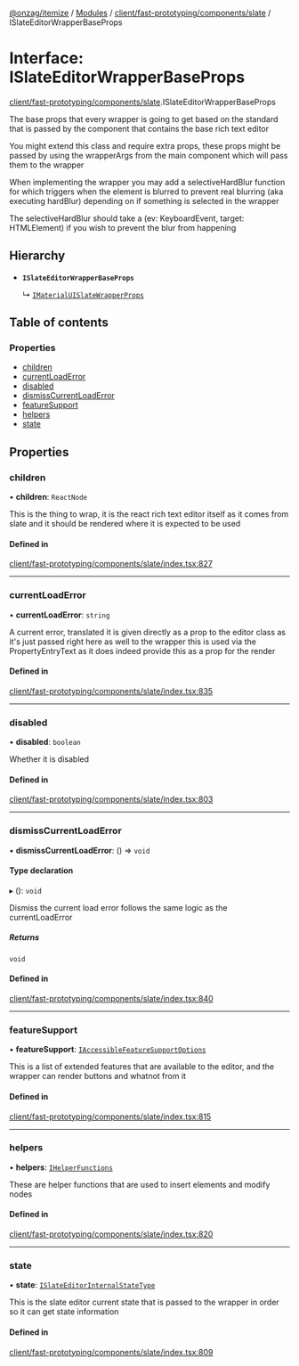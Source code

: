 [@onzag/itemize](../README.md) / [Modules](../modules.md) / [client/fast-prototyping/components/slate](../modules/client_fast_prototyping_components_slate.md) / ISlateEditorWrapperBaseProps

# Interface: ISlateEditorWrapperBaseProps

[client/fast-prototyping/components/slate](../modules/client_fast_prototyping_components_slate.md).ISlateEditorWrapperBaseProps

The base props that every wrapper is going to get
based on the standard that is passed by the component
that contains the base rich text editor

You might extend this class and require extra props, these
props might be passed by using the wrapperArgs from
the main component which will pass them to the wrapper

When implementing the wrapper you may add a selectiveHardBlur function
for which triggers when the element is blurred to prevent real blurring (aka executing hardBlur)
depending on if something is selected in the wrapper

The selectiveHardBlur should take a (ev: KeyboardEvent, target: HTMLElement) if you wish to prevent
the blur from happening

## Hierarchy

- **`ISlateEditorWrapperBaseProps`**

  ↳ [`IMaterialUISlateWrapperProps`](client_fast_prototyping_components_slate_wrapper.IMaterialUISlateWrapperProps.md)

## Table of contents

### Properties

- [children](client_fast_prototyping_components_slate.ISlateEditorWrapperBaseProps.md#children)
- [currentLoadError](client_fast_prototyping_components_slate.ISlateEditorWrapperBaseProps.md#currentloaderror)
- [disabled](client_fast_prototyping_components_slate.ISlateEditorWrapperBaseProps.md#disabled)
- [dismissCurrentLoadError](client_fast_prototyping_components_slate.ISlateEditorWrapperBaseProps.md#dismisscurrentloaderror)
- [featureSupport](client_fast_prototyping_components_slate.ISlateEditorWrapperBaseProps.md#featuresupport)
- [helpers](client_fast_prototyping_components_slate.ISlateEditorWrapperBaseProps.md#helpers)
- [state](client_fast_prototyping_components_slate.ISlateEditorWrapperBaseProps.md#state)

## Properties

### children

• **children**: `ReactNode`

This is the thing to wrap, it is the react
rich text editor itself as it comes from slate
and it should be rendered
where it is expected to be used

#### Defined in

[client/fast-prototyping/components/slate/index.tsx:827](https://github.com/onzag/itemize/blob/59702dd5/client/fast-prototyping/components/slate/index.tsx#L827)

___

### currentLoadError

• **currentLoadError**: `string`

A current error, translated
it is given directly as a prop to the editor class
as it's just passed right here as well to the wrapper
this is used via the PropertyEntryText as it does
indeed provide this as a prop for the render

#### Defined in

[client/fast-prototyping/components/slate/index.tsx:835](https://github.com/onzag/itemize/blob/59702dd5/client/fast-prototyping/components/slate/index.tsx#L835)

___

### disabled

• **disabled**: `boolean`

Whether it is disabled

#### Defined in

[client/fast-prototyping/components/slate/index.tsx:803](https://github.com/onzag/itemize/blob/59702dd5/client/fast-prototyping/components/slate/index.tsx#L803)

___

### dismissCurrentLoadError

• **dismissCurrentLoadError**: () => `void`

#### Type declaration

▸ (): `void`

Dismiss the current load error follows the same logic
as the currentLoadError

##### Returns

`void`

#### Defined in

[client/fast-prototyping/components/slate/index.tsx:840](https://github.com/onzag/itemize/blob/59702dd5/client/fast-prototyping/components/slate/index.tsx#L840)

___

### featureSupport

• **featureSupport**: [`IAccessibleFeatureSupportOptions`](client_fast_prototyping_components_slate.IAccessibleFeatureSupportOptions.md)

This is a list of extended features that are available
to the editor, and the wrapper can render buttons
and whatnot from it

#### Defined in

[client/fast-prototyping/components/slate/index.tsx:815](https://github.com/onzag/itemize/blob/59702dd5/client/fast-prototyping/components/slate/index.tsx#L815)

___

### helpers

• **helpers**: [`IHelperFunctions`](client_fast_prototyping_components_slate.IHelperFunctions.md)

These are helper functions that are used to insert elements
and modify nodes

#### Defined in

[client/fast-prototyping/components/slate/index.tsx:820](https://github.com/onzag/itemize/blob/59702dd5/client/fast-prototyping/components/slate/index.tsx#L820)

___

### state

• **state**: [`ISlateEditorInternalStateType`](client_fast_prototyping_components_slate.ISlateEditorInternalStateType.md)

This is the slate editor current state
that is passed to the wrapper in order
so it can get state information

#### Defined in

[client/fast-prototyping/components/slate/index.tsx:809](https://github.com/onzag/itemize/blob/59702dd5/client/fast-prototyping/components/slate/index.tsx#L809)
